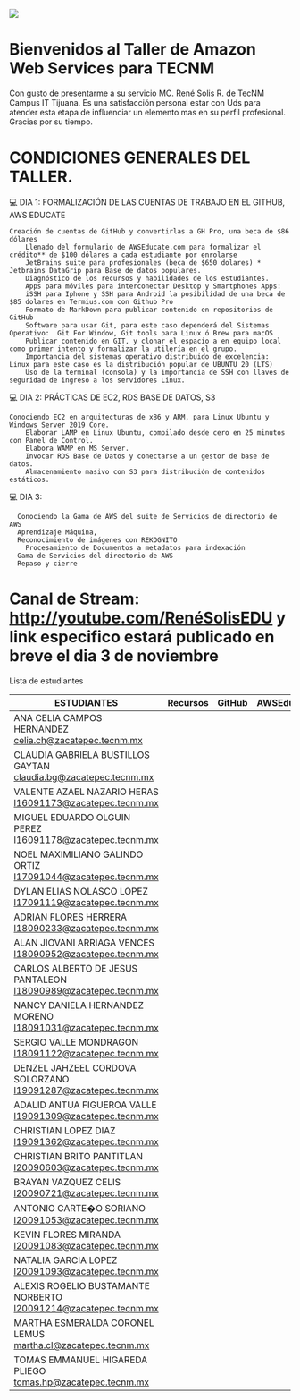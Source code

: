 ![](https://thewealthmosaic.s3.amazonaws.com/media/Logo_Amazon_Web_Services_2.png)

# Bienvenidos al Taller de Amazon Web Services para TECNM
Con gusto de presentarme  a su servicio MC. René Solis R. de TecNM Campus IT Tijuana. Es una satisfacción personal estar con Uds para atender esta etapa de influenciar un elemento mas en su perfil profesional. Gracias por su tiempo.

# CONDICIONES GENERALES DEL TALLER.

💻 DIA 1: FORMALIZACIÓN DE LAS CUENTAS DE TRABAJO EN EL GITHUB, AWS EDUCATE
```
Creación de cuentas de GitHub y convertirlas a GH Pro, una beca de $86 dólares
	Llenado del formulario de AWSEducate.com para formalizar el crédito** de $100 dólares a cada estudiante por enrolarse 
	JetBrains suite para profesionales (beca de $650 dolares) * Jetbrains DataGrip para Base de datos populares.
	Diagnóstico de los recursos y habilidades de los estudiantes.
	Apps para móviles para interconectar Desktop y Smartphones Apps:
	iSSH para Iphone y SSH para Android la posibilidad de una beca de $85 dolares en Termius.com con Github Pro
	Formato de MarkDown para publicar contenido en repositorios de GitHub
	Software para usar Git, para este caso dependerá del Sistemas Operativo:  Git For Window, Git tools para Linux ó Brew para macOS
	Publicar contenido en GIT, y clonar el espacio a en equipo local como primer intento y formalizar la utilería en el grupo.
	Importancia del sistemas operativo distribuido de excelencia: Linux para este caso es la distribución popular de UBUNTU 20 (LTS)
	Uso de la terminal (consola) y la importancia de SSH con llaves de seguridad de ingreso a los servidores Linux.
```
💻 DIA 2: PRÁCTICAS DE EC2, RDS BASE DE DATOS, S3
```
Conociendo EC2 en arquitecturas de x86 y ARM, para Linux Ubuntu y Windows Server 2019 Core.
	Elaborar LAMP en Linux Ubuntu, compilado desde cero en 25 minutos con Panel de Control.
	Elabora WAMP en MS Server.
	Invocar RDS Base de Datos y conectarse a un gestor de base de datos.
	Almacenamiento masivo con S3 para distribución de contenidos estáticos.
```
💻  DIA 3: 
```
  Conociendo la Gama de AWS del suite de Servicios de directorio de AWS
  Aprendizaje Máquina,
  Reconocimiento de imágenes con REKOGNITO
	Procesamiento de Documentos a metadatos para indexación
  Gama de Servicios del directorio de AWS
  Repaso y cierre
```
	
# Canal de Stream:  http://youtube.com/RenéSolisEDU y link especifico estará publicado en breve el dia 3 de noviembre


Lista de estudiantes

| ESTUDIANTES                                                       	|  Recursos 	|  GitHub 	|  AWSEducate 	|  JetBrains 	|   	|
|-------------------------------------------------------------------	|---	|---	|---	|---	|---	|
| ANA CELIA CAMPOS HERNANDEZ <celia.ch@zacatepec.tecnm.mx>          	|   	|   	|   	|   	|   	|
| CLAUDIA GABRIELA BUSTILLOS GAYTAN <claudia.bg@zacatepec.tecnm.mx> 	|   	|   	|   	|   	|   	|
| VALENTE AZAEL NAZARIO HERAS <l16091173@zacatepec.tecnm.mx>        	|   	|   	|   	|   	|   	|
| MIGUEL EDUARDO OLGUIN PEREZ <l16091178@zacatepec.tecnm.mx>        	|   	|   	|   	|   	|   	|
| NOEL MAXIMILIANO GALINDO ORTIZ <l17091044@zacatepec.tecnm.mx>     	|   	|   	|   	|   	|   	|
| DYLAN ELIAS NOLASCO LOPEZ <l17091119@zacatepec.tecnm.mx>          	|   	|   	|   	|   	|   	|
| ADRIAN FLORES HERRERA <l18090233@zacatepec.tecnm.mx>              	|   	|   	|   	|   	|   	|
| ALAN JIOVANI ARRIAGA VENCES <l18090952@zacatepec.tecnm.mx>        	|   	|   	|   	|   	|   	|
| CARLOS ALBERTO DE JESUS PANTALEON <l18090989@zacatepec.tecnm.mx>  	|   	|   	|   	|   	|   	|
| NANCY DANIELA HERNANDEZ MORENO <l18091031@zacatepec.tecnm.mx>     	|   	|   	|   	|   	|   	|
| SERGIO VALLE MONDRAGON <l18091122@zacatepec.tecnm.mx>             	|   	|   	|   	|   	|   	|
| DENZEL JAHZEEL CORDOVA SOLORZANO <l19091287@zacatepec.tecnm.mx>   	|   	|   	|   	|   	|   	|
| ADALID ANTUA FIGUEROA VALLE <l19091309@zacatepec.tecnm.mx>        	|   	|   	|   	|   	|   	|
| CHRISTIAN LOPEZ DIAZ <l19091362@zacatepec.tecnm.mx>               	|   	|   	|   	|   	|   	|
| CHRISTIAN BRITO PANTITLAN <l20090603@zacatepec.tecnm.mx>          	|   	|   	|   	|   	|   	|
| BRAYAN VAZQUEZ CELIS <l20090721@zacatepec.tecnm.mx>               	|   	|   	|   	|   	|   	|
| ANTONIO CARTE�O SORIANO <l20091053@zacatepec.tecnm.mx>            	|   	|   	|   	|   	|   	|
| KEVIN FLORES MIRANDA <l20091083@zacatepec.tecnm.mx>               	|   	|   	|   	|   	|   	|
| NATALIA GARCIA LOPEZ <l20091093@zacatepec.tecnm.mx>               	|   	|   	|   	|   	|   	|
| ALEXIS ROGELIO BUSTAMANTE NORBERTO <l20091214@zacatepec.tecnm.mx> 	|   	|   	|   	|   	|   	|
| MARTHA ESMERALDA CORONEL LEMUS <martha.cl@zacatepec.tecnm.mx>     	|   	|   	|   	|   	|   	|
| TOMAS EMMANUEL HIGAREDA PLIEGO <tomas.hp@zacatepec.tecnm.mx>      	|   	|   	|   	|   	|   	|
